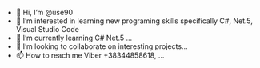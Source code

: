 - 👋 Hi, I’m @use90
- 👀 I’m interested in learning new programing skills specifically C#, Net.5, Visual Studio Code 
- 🌱 I’m currently learning C# Net.5  ...
- 💞️ I’m looking to collaborate on interesting projects...
- 📫 How to reach me Viber +38344858618, ...

<!---
use90/use90 is a ✨ special ✨ repository because its `README.md` (this file) appears on your GitHub profile.
You can click the Preview link to take a look at your changes.
--->
